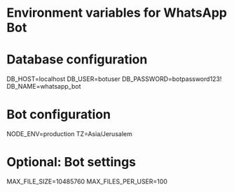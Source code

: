 # Environment variables for WhatsApp Bot

# Database configuration
DB_HOST=localhost
DB_USER=botuser
DB_PASSWORD=botpassword123!
DB_NAME=whatsapp_bot

# Bot configuration
NODE_ENV=production
TZ=Asia/Jerusalem

# Optional: Bot settings
MAX_FILE_SIZE=10485760
MAX_FILES_PER_USER=100
